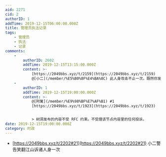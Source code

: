 ```yaml
---
aid: 2271
cid: 2
authorID: 1
addTime: 2019-12-15T06:00:00.000Z
title: 管理员执法记录
tags:
    - 管理员
    - 执法
    - 记录
comments:
    -
        authorID: 2602
        addTime: 2019-12-15T13:15:00.000Z
        content: >-
            [https://2049bbs.xyz/t/2159](https://2049bbs.xyz/t/2159)
            @[小二](/member/%E5%B0%8F%E4%BA%8C) 此人身攻击不止一次，既然你发了，我也来拉下清单，恳请给我出口气。
    -
        authorID: 1
        addTime: 2019-12-15T19:00:00.000Z
        content: >-
            @[阿篱](/member/%E9%98%BF%E7%AF%B1) #1
            [https://2049bbs.xyz/t/1923](https://2049bbs.xyz/t/1923)


            > 树洞发布的内容不受 RFC 约束。不受理该节点内容里的任何投诉。
date: 2019-12-15T19:00:00.000Z
category: 时政
---
```


*   [https://2049bbs.xyz/t/2202#21](https://2049bbs.xyz/t/2202#21) 小二警告笑翻江山诉诸人身一次
